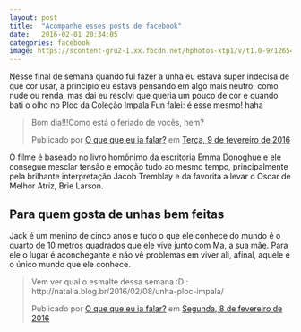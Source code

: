 ```yaml
---
layout: post
title:  "Acompanhe esses posts de facebook"
date:   2016-02-01 20:34:05
categories: facebook
image: https://scontent-gru2-1.xx.fbcdn.net/hphotos-xtp1/v/t1.0-9/12654173_949828481768472_3392351608467231196_n.jpg?oh=4db8df69865d57484a45b1ce4760662e&oe=57702D9A
---
```


Nesse final de semana quando fui fazer a unha eu estava super indecisa de que cor usar, a principio eu estava pensando em algo mais neutro, como nude ou renda, mas dai eu resolvi que queria um pouco de cor e quando bati o olho no Ploc da Coleção Impala Fun falei: é esse mesmo! haha


<div id="fb-root"></div><div class="fb-post" data-href="https://www.facebook.com/nataliablogbr/posts/949828481768472:0" data-width="500"><div class="fb-xfbml-parse-ignore"><blockquote cite="https://www.facebook.com/nataliablogbr/posts/949828481768472:0"><p>Bom dia!!!Como est&#xe1; o feriado de voc&#xea;s, hem?</p>Publicado por <a href="https://www.facebook.com/nataliablogbr/">O que que eu ia falar?</a> em&nbsp;<a href="https://www.facebook.com/nataliablogbr/posts/949828481768472:0">Terça, 9 de fevereiro de 2016</a></blockquote></div></div>

O filme é baseado no livro homônimo da escritoria Emma Donoghue e ele consegue mesclar tensão e emoção tudo ao mesmo tempo, principalmente pela brilhante interpretação Jacob Tremblay e da favorita a levar o Oscar de Melhor Atriz, Brie Larson.

## Para quem gosta de unhas bem feitas

Jack é um menino de cinco anos e tudo o que ele conhece do mundo é o quarto de 10 metros quadrados que ele vive junto com Ma, a sua mãe. Para ele o lugar é aconchegante e não vê problemas em viver ali, afinal, aquele é o único mundo que ele conhece.


<div id="fb-root"></div><div class="fb-post" data-href="https://www.facebook.com/nataliablogbr/posts/949537645130889" data-width="500"><div class="fb-xfbml-parse-ignore"><blockquote cite="https://www.facebook.com/nataliablogbr/posts/949537645130889"><p>Vem ver qual o esmalte dessa semana :D : http://natalia.blog.br/2016/02/08/unha-ploc-impala/</p>Publicado por <a href="https://www.facebook.com/nataliablogbr/">O que que eu ia falar?</a> em&nbsp;<a href="https://www.facebook.com/nataliablogbr/posts/949537645130889">Segunda, 8 de fevereiro de 2016</a></blockquote></div></div>